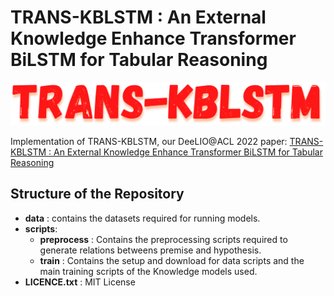 <h1> TRANS-KBLSTM : An External Knowledge Enhance Transformer BiLSTM for Tabular Reasoning </h1>
<img src="./trans-kblstm.png"/>

Implementation of TRANS-KBLSTM, our DeeLIO@ACL 2022 paper: 
<a href="https://vgupta123.github.io/docs/TransKBLSTM.pdf"> TRANS-KBLSTM : An External Knowledge Enhance Transformer BiLSTM for Tabular Reasoning </a>


## Structure of the Repository

- **data** : contains the datasets required for running models.
- **scripts**:
    - **preprocess** : Contains the preprocessing scripts required to generate relations betweens premise and hypothesis.
    - **train** : Contains the setup and download for data scripts and the main training scripts of the Knowledge models used.
- **LICENCE.txt** : MIT License